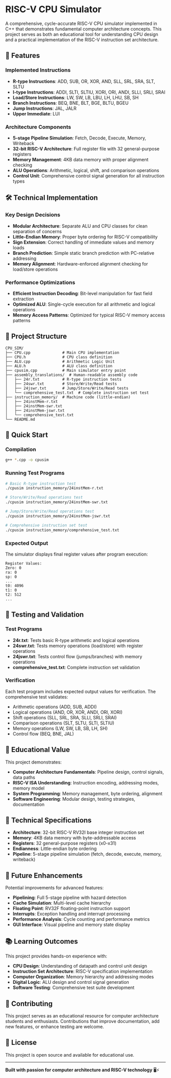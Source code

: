 # RISC-V CPU Simulator

A comprehensive, cycle-accurate RISC-V CPU simulator implemented in C++ that demonstrates fundamental computer architecture concepts. This project serves as both an educational tool for understanding CPU design and a practical implementation of the RISC-V instruction set architecture.

## 🚀 Features

### **Implemented Instructions**
- **R-type Instructions**: ADD, SUB, OR, XOR, AND, SLL, SRL, SRA, SLT, SLTU
- **I-type Instructions**: ADDI, SLTI, SLTIU, XORI, ORI, ANDI, SLLI, SRLI, SRAI
- **Load/Store Instructions**: LW, SW, LB, LBU, LH, LHU, SB, SH
- **Branch Instructions**: BEQ, BNE, BLT, BGE, BLTU, BGEU
- **Jump Instructions**: JAL, JALR
- **Upper Immediate**: LUI

### **Architecture Components**
- **5-stage Pipeline Simulation**: Fetch, Decode, Execute, Memory, Writeback
- **32-bit RISC-V Architecture**: Full register file with 32 general-purpose registers
- **Memory Management**: 4KB data memory with proper alignment checking
- **ALU Operations**: Arithmetic, logical, shift, and comparison operations
- **Control Unit**: Comprehensive control signal generation for all instruction types

## 🛠️ Technical Implementation

### **Key Design Decisions**
- **Modular Architecture**: Separate ALU and CPU classes for clean separation of concerns
- **Little-Endian Memory**: Proper byte ordering for RISC-V compatibility
- **Sign Extension**: Correct handling of immediate values and memory loads
- **Branch Prediction**: Simple static branch prediction with PC-relative addressing
- **Memory Alignment**: Hardware-enforced alignment checking for load/store operations

### **Performance Optimizations**
- **Efficient Instruction Decoding**: Bit-level manipulation for fast field extraction
- **Optimized ALU**: Single-cycle execution for all arithmetic and logical operations
- **Memory Access Patterns**: Optimized for typical RISC-V memory access patterns

## 📁 Project Structure

```
CPU_SIM/
├── CPU.cpp              # Main CPU implementation
├── CPU.h                # CPU class definition
├── ALU.cpp              # Arithmetic Logic Unit
├── ALU.h                # ALU class definition
├── cpusim.cpp           # Main simulator entry point
├── assembly_translations/  # Human-readable assembly code
│   ├── 24r.txt          # R-type instruction tests
│   ├── 24swr.txt        # Store/Write/Read tests
│   ├── 24jswr.txt       # Jump/Store/Write/Read tests
│   └── comprehensive_test.txt  # Complete instruction set test
├── instruction_memory/  # Machine code (little-endian)
│   ├── 24instMem-r.txt
│   ├── 24instMem-swr.txt
│   ├── 24instMem-jswr.txt
│   └── comprehensive_test.txt
└── README.md
```

## 🚀 Quick Start

### **Compilation**
```bash
g++ *.cpp -o cpusim
```

### **Running Test Programs**
```bash
# Basic R-type instruction test
./cpusim instruction_memory/24instMem-r.txt

# Store/Write/Read operations test
./cpusim instruction_memory/24instMem-swr.txt

# Jump/Store/Write/Read operations test
./cpusim instruction_memory/24instMem-jswr.txt

# Comprehensive instruction set test
./cpusim instruction_memory/comprehensive_test.txt
```

### **Expected Output**
The simulator displays final register values after program execution:
```
Register Values:
Zero: 0
ra: 0
sp: 0
...
t0: 4096
t1: 0
t2: 512
...
```

## 🧪 Testing and Validation

### **Test Programs**
- **24r.txt**: Tests basic R-type arithmetic and logical operations
- **24swr.txt**: Tests memory operations (load/store) with register operations
- **24jswr.txt**: Tests control flow (jumps/branches) with memory operations
- **comprehensive_test.txt**: Complete instruction set validation

### **Verification**
Each test program includes expected output values for verification. The comprehensive test validates:
- Arithmetic operations (ADD, SUB, ADDI)
- Logical operations (AND, OR, XOR, ANDI, ORI, XORI)
- Shift operations (SLL, SRL, SRA, SLLI, SRLI, SRAI)
- Comparison operations (SLT, SLTU, SLTI, SLTIU)
- Memory operations (LW, SW, LB, SB, LH, SH)
- Control flow (BEQ, BNE, JAL)

## 🎯 Educational Value

This project demonstrates:
- **Computer Architecture Fundamentals**: Pipeline design, control signals, data paths
- **RISC-V ISA Understanding**: Instruction encoding, addressing modes, memory model
- **System Programming**: Memory management, byte ordering, alignment
- **Software Engineering**: Modular design, testing strategies, documentation

## 🔧 Technical Specifications

- **Architecture**: 32-bit RISC-V RV32I base integer instruction set
- **Memory**: 4KB data memory with byte-addressable access
- **Registers**: 32 general-purpose registers (x0-x31)
- **Endianness**: Little-endian byte ordering
- **Pipeline**: 5-stage pipeline simulation (fetch, decode, execute, memory, writeback)

## 🚀 Future Enhancements

Potential improvements for advanced features:
- **Pipelining**: Full 5-stage pipeline with hazard detection
- **Cache Simulation**: Multi-level cache hierarchy
- **Floating Point**: RV32F floating-point instruction support
- **Interrupts**: Exception handling and interrupt processing
- **Performance Analysis**: Cycle counting and performance metrics
- **GUI Interface**: Visual pipeline and memory state display

## 📚 Learning Outcomes

This project provides hands-on experience with:
- **CPU Design**: Understanding of datapath and control unit design
- **Instruction Set Architecture**: RISC-V specification implementation
- **Computer Organization**: Memory hierarchy and addressing modes
- **Digital Logic**: ALU design and control signal generation
- **Software Testing**: Comprehensive test suite development

## 🤝 Contributing

This project serves as an educational resource for computer architecture students and enthusiasts. Contributions that improve documentation, add new features, or enhance testing are welcome.

## 📄 License

This project is open source and available for educational use.

---

**Built with passion for computer architecture and RISC-V technology** 🖥️⚡
